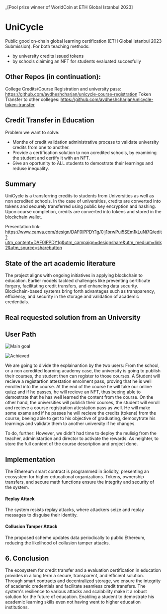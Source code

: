 _[Pool prize winner of WorldCoin at ETH Global Istanbul 2023]

# UniCycle
Public good on-chain global learning certification (ETH Global Istanbul 2023 Submission).
For both teaching methods:
- by university credits issued tokens
- by schools claiming an NFT for students evaluated succesfully
  
## Other Repos (in continuation):
College Credits/Course Registration and university pass: https://github.com/avdheshcharjan/unicycle-course-registration
Token Transfer to other colleges: https://github.com/avdheshcharjan/unicycle-token-transfer
  
## Credit Transfer in Education

Problem we want to solve: 
- Months of credit validation administrative process to validate university credits from one to another.
- Provide a certification solution to non acredited schools, by examining the student and certify it with an NFT.
- Give an oportunity to ALL students to demostrate their learnings and reduse inequality.  


## Summary

UniCycle is a  transferring credits to students from Universities as well as non acredited schools. In the case of universities, credits are converted into tokens and securely transferred using public key encryption and hashing. Upon course completion, credits are converted into tokens and stored in the blockchain wallet.

Presentation link: https://www.canva.com/design/DAF0lPPDY1g/0ij1brwPui5SEm1kLuNi7Q/edit?utm_content=DAF0lPPDY1g&utm_campaign=designshare&utm_medium=link2&utm_source=sharebutton

## State of the art academic literature

The project aligns with ongoing initiatives in applying blockchain to education. Earlier models tackled challenges like preventing certificate forgery, facilitating credit transfers, and enhancing data security. Blockchain-based systems bring forth advantages such as transparency, efficiency, and security in the storage and validation of academic credentials.

## Real requested solution from an University 



## User Path

![Main goal](https://github.com/avdheshcharjan/UniCycle/assets/114303420/755e9369-5496-4752-9a38-586d9cb87d3e)

![Achieved](https://github.com/avdheshcharjan/UniCycle/assets/114303420/6af05c42-ff1b-4cc3-be19-9accd5f147df)

We are going to divide the explainantion by the two users:
From the school, or a non acredited learning academy case, the university is going to publish their courses, the student then can register to those courses. A Student will recieve a registartion attestation enrolment pass, proving that he is well enrolled into the course. At the end of the course he will take our online quizz and if he passes, he will recieve an NFT, thus beeing able to demostrate that he has well learned the content from the course.
On the other hand, the universities will publish their courses, the student will enroll and recieve a course registration attestation pass as well. He will make some exams and if he passes he will recieve the credits (tokens) from the course, beeing able to get to his objective of graduating, demosytrate his learnings and validate them to another university if he changes. 

To do, further:
However, we didn't had time to deploy the mulisig from the teacher, administartion and director to activate the rewards. As neighter, to store the full content of the course description and project done. 

## Implementation

The Ethereum smart contract is programmed in Solidity, presenting an ecosystem for higher educational organizations. Tokens, ownership transfers, and secure math functions ensure the integrity and security of the system.

#### Replay Attack

The system resists replay attacks, where attackers seize and replay messages to disguise their identity.

#### Collusion Tamper Attack

The proposed scheme updates data periodically to public Ethereum, reducing the likelihood of collusion tamper attacks.

## 6. Conclusion

The ecosystem for credit transfer and a evaluation certification in education provides in a long term a secure, transparent, and efficient solution. Through smart contracts and decentralized storage, we ensure the integrity of academic credentials and facilitate seamless credit transfers. The system's resilience to various attacks and scalability make it a robust solution for the future of education. Enabling a student to demostrate his academic learning skills even not having went to higher education institutions.  
